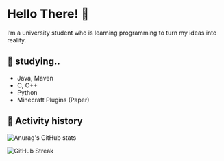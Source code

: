 # Hello There! 👋

I’m a university student who is learning programming to turn my ideas into reality.

## 🌱 studying..
- Java, Maven
- C, C++
- Python
- Minecraft Plugins (Paper)

## 📂 Activity history

![Anurag's GitHub stats](https://github-readme-stats.vercel.app/api?username=jkjay17803&show_icons=true&theme=vision-friendly-dark)


![GitHub Streak](https://streak-stats.demolab.com?user=jkjay17803&theme=tokyonight)
